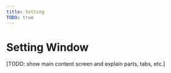 ```yaml
---
title: Setting
TODO: true
---
```

# Setting Window
[TODO: show main content screen and explain parts, tabs, etc.]